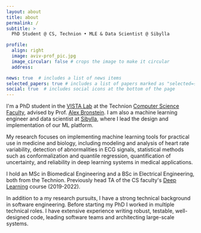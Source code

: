 ```yaml
---
layout: about
title: about
permalink: /
subtitle: >
  PhD Student @ CS, Technion • MLE & Data Scientist @ Sibylla

profile:
  align: right
  image: aviv-prof_pic.jpg
  image_circular: false # crops the image to make it circular
  address: 

news: true  # includes a list of news items
selected_papers: true # includes a list of papers marked as "selected={true}"
social: true  # includes social icons at the bottom of the page
---
```


I'm a PhD student in the [VISTA Lab](https://vista.cs.technion.ac.il) at the
Technion [Computer Science Faculty](https://cs.technion.ac.il), advised by
Prof. [Alex Bronstein](https://bron.cs.technion.ac.il). I am also a machine
learning engineer and data scientist at [Sibylla](https://sibylla.ai), where I
lead the design and implementation of our ML platform.

My research focuses on implementing machine learning tools for practical use in
medicine and biology, including modeling and analysis of heart rate
variability, detection of abnormalities in ECG signals, statistical methods
such as conformalization and quantile regression,
quantification of uncertainty, and reliability in deep learning systems in
medical applications.

I hold an MSc in Biomedical Engineering and a BSc in Electrical Engineering,
both from the Technion. Previously head TA of the CS faculty's [Deep
Learning](https://vistalab-technion.github.io/cs236781/) course (2019-2022).

In addition to a my research pursuits, I have a strong technical background in
software engineering. Before starting my PhD I worked in multiple technical
roles. I have extensive experience writing robust, testable, well-designed
code, leading software teams and architecting large-scale systems.
